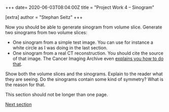 +++
date= 2020-06-03T08:04:00Z
title = "Project Work 4 – Sinogram"

[extra]
author = "Stephan Seitz"
+++


Now you should be able to generate sinogram from volume slice.
Generate two sinograms from two volume slices:

- One sinogram from a simple test image. You can use for instance a white circle as I was doing in the last section.
- One sinogram from a real CT reconstruction. You should cite the source of that image. The Cancer Imaging Archive even
[explains you how to do that](https://wiki.cancerimagingarchive.net/display/Public/RIDER+Lung+CT#871e8e71d08d428c887407cfe6cb0cec).

Show both the volume slices and the sinograms.
Explain to the reader what they are seeing.
Do the sinograms contain some kind of symmetry? What is the reason for that.

<!--How can the Fourier-Slice-Theorem be used to reconstruct.-->
<!--Remember to explain the meaning of all variables if you should be using formulas.-->

This section should not be longer than one page.

[Next section](../backprojection)

